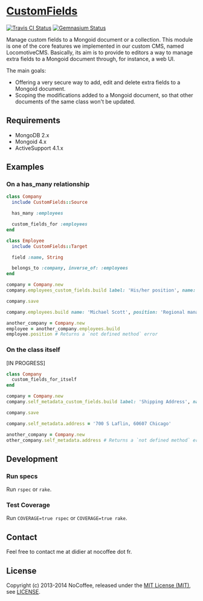 [CustomFields]
==============

[![Travis CI Status][Travis CI Status]][Travis CI]
[![Gemnasium Status][Gemnasium Status]][Gemnasium]

Manage custom fields to a Mongoid document or a collection. This module is one of the core features we implemented in
our custom CMS, named LocomotiveCMS. Basically, its aim is to provide to editors a way to manage extra fields to a
Mongoid document through, for instance, a web UI.

The main goals:

* Offering a very secure way to add, edit and delete extra fields to a Mongoid document.
* Scoping the modifications added to a Mongoid document, so that other documents of the same class won't be updated.

Requirements
------------

* MongoDB 2.x
* Mongoid 4.x
* ActiveSupport 4.1.x

Examples
--------

### On a has_many relationship

```ruby
class Company
  include CustomFields::Source

  has_many :employees

  custom_fields_for :employees
end

class Employee
  include CustomFields::Target

  field :name, String

  belongs_to :company, inverse_of: :employees
end

company = Company.new
company.employees_custom_fields.build label: 'His/her position', name: 'position', type: 'string', required: true

company.save

company.employees.build name: 'Michael Scott', position: 'Regional manager'

another_company = Company.new
employee = another_company.employees.build
employee.position # Returns a `not defined method` error
```

### On the class itself

[IN PROGRESS]

```ruby
class Company
  custom_fields_for_itself
end

company = Company.new
company.self_metadata_custom_fields.build label: 'Shipping Address', name: 'address', type: 'text'

company.save

company.self_metadata.address = '700 S Laflin, 60607 Chicago'

another_company = Company.new
other_company.self_metadata.address # Returns a `not defined method` error
```

Development
-----------

### Run specs

Run `rspec` or `rake`.

### Test Coverage

Run `COVERAGE=true rspec` or `COVERAGE=true rake`.

Contact
-------

Feel free to contact me at didier at nocoffee dot fr.

License
-------

Copyright (c) 2013-2014 NoCoffee, released under the [MIT License (MIT)], see [LICENSE].

[CustomFields]: https://github.com/locomotivecms/custom_fields "Custom fields extension for Mongoid."
[Gemnasium]: https://gemnasium.com/locomotivecms/custom_fields "CustomFields at Gemnasium"
[Gemnasium Status]: https://img.shields.io/gemnasium/locomotivecms/custom_fields.svg?style=flat "Gemnasium Status"
[LICENSE]: https://raw.githubusercontent.com/locomotivecms/custom_fields/master/LICENSE "License"
[MIT License (MIT)]: http://opensource.org/licenses/MIT "The MIT License (MIT)"
[Travis CI]: https://travis-ci.org/locomotivecms/custom_fields "CustomFields at Travis CI"
[Travis CI Status]: https://img.shields.io/travis/locomotivecms/custom_fields.svg?style=flat "Travis CI Status"